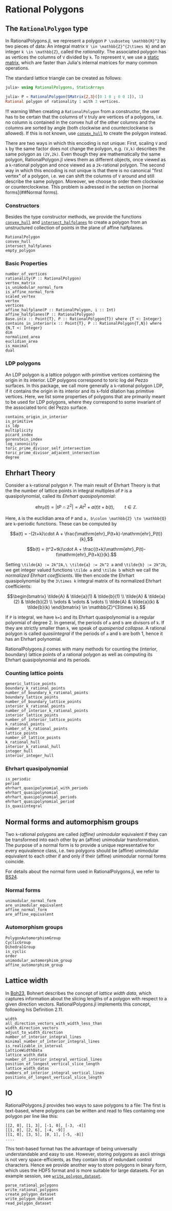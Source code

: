 # Rational Polygons

## The `RationalPolygon` type

In RationalPolygons.jl, we represent a polygon ``P \subseteq \mathbb{R}^2`` by
two pieces of data: An integral matrix ``V \in \mathbb{Z}^{2\times N}`` and an
integer ``k \in \mathbb{Z}``, called the _rationality_. The associated polygon
has as vertices the columns of ``V`` divided by ``k``. To represent ``V``, we
use a [static matrix](https://juliaarrays.github.io/StaticArrays.jl/stable/),
which are faster than Julia's internal matrices for many common operations. 

The standard lattice triangle can be created as follows:

```julia
julia> using RationalPolygons, StaticArrays

julia> P = RationalPolygon(SMatrix{2,3}([0 1 0 ; 0 0 1]), 1)
Rational polygon of rationality 1 with 3 vertices.
```

!!! warning 
    When creating a `RationalPolygon` from a constructor, the user has
    to be certain that the columns of ``V`` truly are vertices of a polygons, i.e.
    no column is contained in the convex hull of the other columns and the columns
    are sorted by angle (both clockwise and counterclockwise is allowed). If this
    is not known, use [`convex_hull`](@ref) to create the polygon instead.

There are two ways in which this encoding is not unique: First, scaling ``V``
and ``k`` by the same factor does not change the polygon, e.g. ``(V,k)`` describes
the same polygon as ``(2V,2k)``. Even though they are
mathematically the same polygon, RationalPolygon.jl views them as different
objects, once viewed as a ``k``-rational polygon and once viewed as a
``2k``-rational polygon. The second way in which this encoding is not unique is
that there is no canonical "first vertex" of a polygon, i.e. we can shift the
columns of ``V`` around and still describe the same polygon. Moreover, we
choose to order them clockwise or counterclockwise. This problem is adressed in
the section on [normal forms](##Normal forms).

### Constructors

Besides the type constructor methods, we provide the functions
[`convex_hull`](@ref) and [`intersect_halfplanes`](@ref) to create a polygon
from an unstructured collection of points in the plane of affine halfplanes.

```@docs
RationalPolygon
convex_hull
intersect_halfplanes
empty_polygon
```

### Basic Properties

```@docs
number_of_vertices
rationality(P :: RationalPolygon)
vertex_matrix
is_unimodular_normal_form
is_affine_normal_form
scaled_vertex
vertex
vertices
affine_halfplane(P :: RationalPolygon, i :: Int)
affine_halfplanes(P :: RationalPolygon)
Base.in(x :: Point{T}, P :: RationalPolygon{T}) where {T <: Integer}
contains_in_interior(x :: Point{T}, P :: RationalPolygon{T,N}) where {N,T <: Integer}
dim
normalized_area
euclidian_area
is_maximal
dual
```

### LDP polygons

An LDP polygon is a lattice polygon with primitive vertices containing the
origin in its interior. LDP polygons correspond to toric log del Pezzo
surfaces. In this package, we call more generally a `k`-rational polygon LDP,
if it contains the origin in its interior and its `k`-fold dilation has
primitive vertices. Here, we list some properties of polygons that are
primarily meant to be used for LDP polygons, where they correspond to some
invariant of the associated toric del Pezzo surface.

```@docs
contains_origin_in_interior
is_primitive
is_ldp
multiplicity
picard_index
gorenstein_index
log_canonicity
toric_prime_divisor_self_intersection
toric_prime_divisor_adjacent_intersection
degree
```

## Ehrhart Theory

Consider a ``k``-rational polygon ``P``. The main result of Ehrhart Theory is
that the the number of lattice points in integral multiples of ``P`` is a
quasipolynomial, called its _Ehrhart quasipolynomial_:

```math
\mathrm{ehr_P}(t) = |tP \cap \mathbb{Z}^2| = At^2 + a(t)t+b(t), \qquad t \in \mathbb{Z}.
```

Here, ``A`` is the euclidian area of ``P`` and ``a, b\colon \mathbb{Z} \to
\mathbb{Q}`` are ``k``-periodic functions. These can be computed by

```math
a(t) = -(2t+k)\cdot A + \frac{\mathrm{ehr}_P(t+k)-\mathrm{ehr}_P(t)}{k},
```
```math
b(t) = (t^2+tk)\cdot A + \frac{(t+k)\mathrm{ehr}_P(t)-t\mathrm{ehr}_P(t+k)}{k}.
```

Setting ``\tilde{A} := 2k^2A,\ \tilde{a} := 2k^2 a`` and ``\tilde{b} := 2k^2b``, we get
integer valued functions ``\tilde a`` and ``\tilde b`` which we call the
_normalized Ehrhart coefficients_. We then encode the Ehrhart quasipolynomial
by the ``3\times k`` integral matrix of its normalized Ehrhart coefficients:

```math
\begin{bmatrix}
\tilde{A} & \tilde{a}(1) & \tilde{b}(1) \\
\tilde{A} & \tilde{a}(2) & \tilde{b}(2) \\
\vdots & \vdots & \vdots \\
\tilde{A} & \tilde{a}(k) & \tilde{b}(k)
\end{bmatrix} \in \mathbb{Z}^{3\times k}.
```

If ``P`` is integral, we have ``k=1`` and its Ehrhart quasipolynomial is a
regular polyomial of degree 2. In general, the periods of ``a`` and ``b`` are
divisors of ``k``. If they are strictly smaller than ``k``, we speak of _quasiperiod collapse_. A rational polygon is called _quasiintegral_ if the
periods of ``a`` and ``b`` are both 1, hence it has an Ehrhart polynomial.

RationalPolygons.jl comes with many methods for counting the (interior,
boundary) lattice points of a rational polygon as well as computing its
Ehrhart quasipolynomial and its periods.

### Counting lattice points

```@docs
generic_lattice_points
boundary_k_rational_points
number_of_boundary_k_rational_points
boundary_lattice_points
number_of_boundary_lattice_points
interior_k_rational_points
number_of_interior_k_rational_points
interior_lattice_points
number_of_interior_lattice_points
k_rational_points
number_of_k_rational_points
lattice_points
number_of_lattice_points
k_rational_hull
interior_k_rational_hull
integer_hull
interior_integer_hull
```

### Ehrhart quasipolynomial

```@docs
is_periodic
period
ehrhart_quasipolynomial_with_periods
ehrhart_quasipolynomial
ehrhart_quasipolynomial_periods
ehrhart_quasipolynomial_period
is_quasiintegral
```


## Normal forms and automorphism groups

Two ``k``-rational polygons are called _(affine) unimodular_ equivalent if they
can be transformed into each other by an (affine) unimodular transformation.
The purpose of a normal form is to provide a unique representative for every
equivalence class, i.e. two polygons should be (affine) unimodular equivalent
to each other if and only if their (affine) unimodular normal forms coincide.

For details about the normal form used in RationalPolygons.jl, we refer to
[BS24](@cite).

### Normal forms

```@docs
unimodular_normal_form
are_unimodular_equivalent
affine_normal_form
are_affine_equivalent
```

### Automorphism groups

```@docs
PolygonAutomorphismGroup
CyclicGroup
DihedralGroup
is_cyclic
order
unimodular_automorphism_group
affine_automorphism_group
```

## Lattice width

In [Boh23](@cite), Bohnert describes the concept of _lattice width data_, which
captures information about the slicing lengths of a polygon with respect to a
given direction vectors. RationalPolygons.jl implements this concept, following his Definition 2.11.

```@docs
width
all_direction_vectors_with_width_less_than
width_direction_vectors
adjust_to_width_direction
number_of_interior_integral_lines
minimal_number_of_interior_integral_lines
is_realizable_in_interval
LatticeWidthData
lattice_width_data
number_of_interior_integral_vertical_lines
position_of_longest_vertical_slice_length
lattice_width_datas
numbers_of_interior_integral_vertical_lines
positions_of_longest_vertical_slice_length
```

## IO

RationalPolygons.jl provides two ways to save polygons to a file: The first is text-based, where polygons can be written and read to files containing one polygon per line like this:

```shell
[[2, 0], [1, 3], [-1, 0], [-3, -4]]
[[1, 0], [2, 6], [-4, -9]]
[[1, 0], [3, 5], [0, 1], [-5, -8]]
....
```

This text-based format has the advantage of being universally understandable
and easy to use. However, storing polygons as ascii strings is not very
space-efficients, as they contain lots of redundant control characters. Hence
we provide another way to store polygons in binary form, which uses the HDF5
format and is more suitable for large datasets. For an example session, see
[`write_polygon_dataset`](@ref).

```@docs
parse_rational_polygons
write_rational_polygons
create_polygon_dataset
write_polygon_dataset
read_polygon_dataset
```

